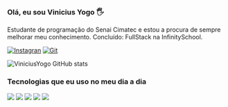 ### Olá, eu sou Vinicius Yogo 🖐️

Estudante de programação do Senai Cimatec e estou a procura de sempre melhorar meu conhecimento.
Concluído: FullStack na InfinitySchool.

[![Instagran](https://img.shields.io/badge/Instagram-E4405F?style=for-the-badge&logo=instagram&logoColor=white)](https://www.instagram.com/devviniciusyogo/)
[![Git](https://img.shields.io/badge/LinkedIn-0077B5?style=for-the-badge&logo=linkedin&logoColor=white)](https://www.linkedin.com/in/vinicius-yogo-8b5a57293/)

![ViniciusYogo GitHub stats](https://github-readme-stats.vercel.app/api?username=ViniciusYogo&show_icons=true&theme=tokyonight)


### Tecnologias que eu uso no meu dia a dia 

<div style = "display">
    <img aling="center" src="https://img.shields.io/badge/HTML-239120?style=for-the-badge&logo=html5&logoColor=white">
    <img aling="center" src="https://img.shields.io/badge/JavaScript-F7DF1E?style=for-the-badge&logo=javascript&logoColor=black">
    <img aling="center" src="https://img.shields.io/badge/React-20232A?style=for-the-badge&logo=react&logoColor=61DAFB">
    <img aling="center" src="https://img.shields.io/badge/CSS3-1572B6?style=for-the-badge&logo=css3&logoColor=white">
    <img aling="center" src="https://img.shields.io/badge/Python-14354C?style=for-the-badge&logo=python&logoColor=white">
</div><br/>



